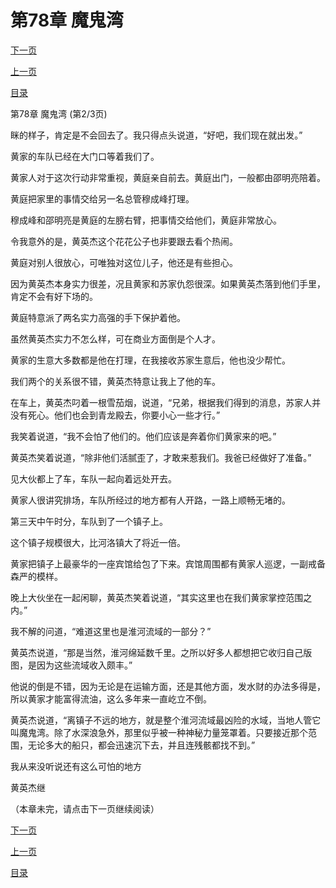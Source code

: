 <h1>第78章   魔鬼湾</h1>
            <div><p><a href="./0233_%E7%AC%AC78%E7%AB%A0_%E9%AD%94%E9%AC%BC%E6%B9%BE.md">下一页</a></p><p><a href="./0231_%E7%AC%AC78%E7%AB%A0_%E9%AD%94%E9%AC%BC%E6%B9%BE.md">上一页</a></p><p><a href="../">目录</a></p></div>
            <div><p>第78章   魔鬼湾 (第2/3页)</p><p>眯的样子，肯定是不会回去了。我只得点头说道，“好吧，我们现在就出发。”</p><p>黄家的车队已经在大门口等着我们了。</p><p>黄家人对于这次行动非常重视，黄庭亲自前去。黄庭出门，一般都由邵明亮陪着。</p><p>黄庭把家里的事情交给另一名总管穆成峰打理。</p><p>穆成峰和邵明亮是黄庭的左膀右臂，把事情交给他们，黄庭非常放心。</p><p>令我意外的是，黄英杰这个花花公子也非要跟去看个热闹。</p><p>黄庭对别人很放心，可唯独对这位儿子，他还是有些担心。</p><p>因为黄英杰本身实力很差，况且黄家和苏家仇怨很深。如果黄英杰落到他们手里，肯定不会有好下场的。</p><p>黄庭特意派了两名实力高强的手下保护着他。</p><p>虽然黄英杰实力不怎么样，可在商业方面倒是个人才。</p><p>黄家的生意大多数都是他在打理，在我接收苏家生意后，他也没少帮忙。</p><p>我们两个的关系很不错，黄英杰特意让我上了他的车。</p><p>在车上，黄英杰叼着一根雪茄烟，说道，“兄弟，根据我们得到的消息，苏家人并没有死心。他们也会到青龙殿去，你要小心一些才行。”</p><p>我笑着说道，“我不会怕了他们的。他们应该是奔着你们黄家来的吧。”</p><p>黄英杰笑着说道，“除非他们活腻歪了，才敢来惹我们。我爸已经做好了准备。”</p><p>见大伙都上了车，车队一起向着远处开去。</p><p>黄家人很讲究排场，车队所经过的地方都有人开路，一路上顺畅无堵的。</p><p>第三天中午时分，车队到了一个镇子上。</p><p>这个镇子规模很大，比河洛镇大了将近一倍。</p><p>黄家把镇子上最豪华的一座宾馆给包了下来。宾馆周围都有黄家人巡逻，一副戒备森严的模样。</p><p>晚上大伙坐在一起闲聊，黄英杰笑着说道，“其实这里也在我们黄家掌控范围之内。”</p><p>我不解的问道，“难道这里也是淮河流域的一部分？”</p><p>黄英杰说道，“那是当然，淮河绵延数千里。之所以好多人都想把它收归自己版图，是因为这些流域收入颇丰。”</p><p>他说的倒是不错，因为无论是在运输方面，还是其他方面，发水财的办法多得是，所以黄家才能富得流油，这么多年来一直屹立不倒。</p><p>黄英杰说道，“离镇子不远的地方，就是整个淮河流域最凶险的水域，当地人管它叫魔鬼湾。除了水深浪急外，那里似乎被一种神秘力量笼罩着。只要接近那个范围，无论多大的船只，都会迅速沉下去，并且连残骸都找不到。”</p><p>我从来没听说还有这么可怕的地方</p><p>黄英杰继</p><p>（本章未完，请点击下一页继续阅读）</p></div>
            <div><p><a href="./0233_%E7%AC%AC78%E7%AB%A0_%E9%AD%94%E9%AC%BC%E6%B9%BE.md">下一页</a></p><p><a href="./0231_%E7%AC%AC78%E7%AB%A0_%E9%AD%94%E9%AC%BC%E6%B9%BE.md">上一页</a></p><p><a href="../">目录</a></p></div>